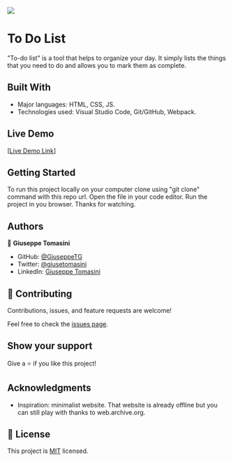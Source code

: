 ![](https://img.shields.io/badge/Microverse-blueviolet)

# To Do List

"To-do list" is a tool that helps to organize your day. It simply lists the things that you need to do and allows you to mark them as complete.


## Built With

- Major languages: HTML, CSS, JS. 
- Technologies used: Visual Studio Code, Git/GitHub, Webpack.

## Live Demo

[[Live Demo Link](https://giuseppetg.github.io/To-do-list/)]


## Getting Started

To run this project locally on your computer clone using "git clone" command with this repo url.
Open the file in your code editor. 
Run the project in you browser. 
Thanks for watching.

## Authors

👤 **Giuseppe Tomasini**

- GitHub: [@GiuseppeTG](https://github.com/GiuseppeTG)
- Twitter: [@giusetomasini](https://twitter.com/giusetomasini)
- LinkedIn: [Giuseppe Tomasini](https://www.linkedin.com/in/giuseppe-tomasini-67ba101a8/)


## 🤝 Contributing

Contributions, issues, and feature requests are welcome!

Feel free to check the [issues page](../../issues/).

## Show your support

Give a ⭐️ if you like this project!

## Acknowledgments

- Inspiration: minimalist website. That website is already offline but you can still play with thanks to web.archive.org.

## 📝 License

This project is [MIT](./MIT.md) licensed.
